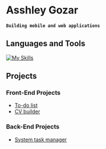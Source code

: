 # Asshley Gozar
**`Building mobile and web applications`**

## Languages and Tools

[![My Skills](https://skillicons.dev/icons?i=html,css,js,react,vite,express,nodejs,java,postgres,mongodb,git,github,aws,docker)](https://skillicons.dev)

## Projects

### Front-End Projects
- [To-do list](https://github.com/asshleygozar/todo-list)
- [CV builder](https://github.com/asshleygozar/cv-builder)

### Back-End Projects
- [System task manager](https://github.com/asshleygozar/system-task-manager)
          
          
          
                    
          
          
          
                    

          

          